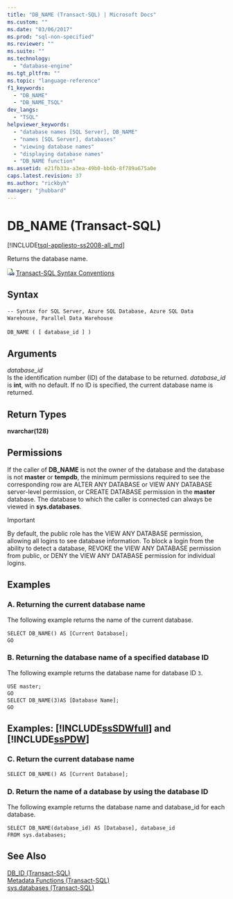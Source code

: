 ```yaml
---
title: "DB_NAME (Transact-SQL) | Microsoft Docs"
ms.custom: ""
ms.date: "03/06/2017"
ms.prod: "sql-non-specified"
ms.reviewer: ""
ms.suite: ""
ms.technology: 
  - "database-engine"
ms.tgt_pltfrm: ""
ms.topic: "language-reference"
f1_keywords: 
  - "DB_NAME"
  - "DB_NAME_TSQL"
dev_langs: 
  - "TSQL"
helpviewer_keywords: 
  - "database names [SQL Server], DB_NAME"
  - "names [SQL Server], databases"
  - "viewing database names"
  - "displaying database names"
  - "DB_NAME function"
ms.assetid: e21fb33a-a3ea-49b0-bb6b-8f789a675a0e
caps.latest.revision: 37
ms.author: "rickbyh"
manager: "jhubbard"
---
```

# DB_NAME (Transact-SQL)
[!INCLUDE[tsql-appliesto-ss2008-all_md](../../database-engine/configure/windows/includes/tsql-appliesto-ss2008-all-md.md)]

  Returns the database name.  
  
 ![Topic link icon](../../database-engine/configure/windows/media/topic-link.gif "Topic link icon") [Transact-SQL Syntax Conventions](../Topic/Transact-SQL%20Syntax%20Conventions%20\(Transact-SQL\).md)  
  
## Syntax  
  
```  
-- Syntax for SQL Server, Azure SQL Database, Azure SQL Data Warehouse, Parallel Data Warehouse  
  
DB_NAME ( [ database_id ] )  
```  
  
## Arguments  
 *database_id*  
 Is the identification number (ID) of the database to be returned. *database_id* is **int**, with no default. If no ID is specified, the current database name is returned.  
  
## Return Types  
 **nvarchar(128)**  
  
## Permissions  
 If the caller of **DB_NAME** is not the owner of the database and the database is not **master** or **tempdb**, the minimum permissions required to see the corresponding row are ALTER ANY DATABASE or VIEW ANY DATABASE server-level permission, or CREATE DATABASE permission in the **master** database. The database to which the caller is connected can always be viewed in **sys.databases**.  
  
> [!IMPORTANT]  
>  By default, the public role has the VIEW ANY DATABASE permission, allowing all logins to see database information. To block a login from the ability to detect a database, REVOKE the VIEW ANY DATABASE permission from public, or DENY the VIEW ANY DATABASE permission for individual logins.  
  
## Examples  
  
### A. Returning the current database name  
 The following example returns the name of the current database.  
  
```  
SELECT DB_NAME() AS [Current Database];  
GO  
```  
  
### B. Returning the database name of a specified database ID  
 The following example returns the database name for database ID `3`.  
  
```  
USE master;  
GO  
SELECT DB_NAME(3)AS [Database Name];  
GO  
```  
  
## Examples: [!INCLUDE[ssSDWfull](../../relational-databases/security/encryption/includes/sssdwfull-md.md)] and [!INCLUDE[ssPDW](../../database-engine/configure/windows/includes/sspdw-md.md)]  
  
### C. Return the current database name  
  
```  
SELECT DB_NAME() AS [Current Database];  
```  
  
### D. Return the name of a database by using the database ID  
 The following example returns the database name and database_id for each database.  
  
```  
SELECT DB_NAME(database_id) AS [Database], database_id  
FROM sys.databases;  
```  
  
## See Also  
 [DB_ID &#40;Transact-SQL&#41;](../../t-sql/functions/db-id-transact-sql.md)   
 [Metadata Functions &#40;Transact-SQL&#41;](../../t-sql/functions/metadata-functions-transact-sql.md)   
 [sys.databases &#40;Transact-SQL&#41;](../../relational-databases/system-catalog-views/sys.databases-transact-sql.md)  
  
  

